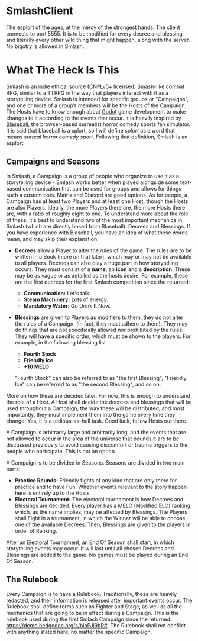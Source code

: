 # SmlashClient
The esplort of the ages, at the mercy of the strongest hands. The client connects to port 5555. It is to be modified for every decree and blessing, and literally every other wild thing that might happen, along with the server. No bigotry is allowed in Smlash.

# What The Heck Is This

Smlash is an indie ethical source (CNPLv5+ licensed) Smash-like combat RPG, similar to a TTRPG in the way that players interact with it as a storytelling device. Smlash is intended for specific groups or “Campaigns”, and one or more of a group’s members will be the Hosts of the Campaign. The Hosts have to know enough about [Godot](godotengine.org) game development to make changes to it according to the events that occur. It is heavily inspired by [Blaseball](blaseball.com), the browser-based surrealist horror comedy sports fan simulator. It is said that blaseball is a splort, so I will define *splort* as a word that means *surreal horror comedy sport*. Following that definition, Smlash is an esplort.

## Campaigns and Seasons

In Smlash, a Campaign is a group of people who organize to use it as a storytelling device - Smlash works better when played alongside some text-based communication that can be used for groups and allows for things such a custom bots. Matrix and Discord are good options. As for people, a Campaign has at least two Players and at least one Host, though the Hosts are also Players. Ideally, the more Players there are, the more Hosts there are, with a ratio of roughly eight to one. To understand more about the role of these, it's best to understand two of the most important mechanics in Smlash (which are directly based from Blaseball): Decrees and Blessings. If you have experience with Blaseball, you have an idea of what these words mean, and may skip their explanation.

- **Decrees** allow a Player to alter the rules of the game. The rules are to be written in a Book (more on that later), which may or may not be available to all players. Decrees can also play a huge part in how storytelling occurs. They must consist of a **name**, an **icon** and a **description**. These may be as vague or as detailed as the hosts desire. For example, these are the first decrees for the first Smlash competition since the returned:

  - **Communication:** Let's talk.
  - **Steam Machinery:** Lots of energy.
  - **Mandatory Water:** Go Drink It Now.

- **Blessings** are given to Players as modifiers to them, they do not alter the rules of a Campaign. (in fact, they must adhere to them). They may do things that are not specifically allowed nor prohibited by the rules. They will have a specific order, which must be shown to the players. For example, in the following blessing list

  - **Fourth Stock**
  - **Friendly Ice**
  - **+10 MELO**

  "Fourth Stock" can also be referred to as "the first Blessing", "Friendly Ice" can be referred to as "the second Blessing", and so on.

More on how these are decided later. For now, this is enough to understand the role of a Host. A Host shall decide the decrees and blessings that will be used throughout a Campaign, the way these will be distributed, and most importantly, they must implement them into the game every time they change. Yes, it is a tedious-as-hell task. Good luck, fellow Hosts out there.

A Campaign is arbitrarily large and arbitrarily long, and the events that are not allowed to occur in the area of the universe that bounds it are to be discussed previously to avoid causing discomfort or trauma triggers to the people who participate. This is not an option.

A Campaign is to be divided in Seasons. Seasons are divided in two main parts:

- **Practice Rounds:** Friendly fights of any kind that are only there for practice and to have Fun. Whether events relevant to the story happen here is entirely up to the Hosts.
- **Electoral Tournament:** The electoral tournament is how Decrees and Blessings are decided. Every player has a MELO (Modified ELO) ranking, which, as the name implies, may be affected by Blessings. The Players shall Fight in a tournament, in which the Winner will be able to choose one of the available Decrees. Then, Blessings are given to the players in order of Ranking.

After an Electoral Tournament, an End Of Season shall start, in which storytelling events may occur. It will last until all chosen Decrees and Blessings are added to the game. No games must be played during an End Of Season.

## The Rulebook

Every Campaign is to have a Rulebook. Traditionally, these are heavily redacted, and their information is released after important events occur. The Rulebook shall define terms such as Fighter and Stage, as well as all the mechanics that are going to be in effect during a Campaign. This is the rulebook used during the first Smlash Campaign since the returned: https://demo.hedgedoc.org/s/bioPJl9bR#. The Rulebook shall not conflict with anything stated here, no matter the specific Campaign.

